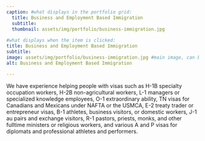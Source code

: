 ```yaml
---
caption: #what displays in the portfolio grid:
  title: Business and Employment Based Immigration
  subtitle: 
  thumbnail: assets/img/portfolio/business-immigration.jpg
  
#what displays when the item is clicked:
title: Business and Employment Based Immigration
subtitle: 
image: assets/img/portfolio/business-immigration.jpg #main image, can be a link or a file in assets/img/portfolio
alt: Business and Employment Based Immigration

---
```

We have experience helping people with visas such as H-1B specialty occupation workers, H-2B non-agricultural workers, L-1 managers or specialized knowledge employees, O-1 extraordinary ability, TN visas for Canadians and Mexicans under NAFTA or the USMCA, E-2 treaty trader or entrepreneur visas, B-1 athletes, business visitors, or domestic workers, J-1 au pairs and exchange visitors, R-1 pastors, priests, monks, and other fulltime ministers or religious workers, and various A and P visas for diplomats and professional athletes and performers. 

